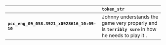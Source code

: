 |                                             | `token_str`                                                                                         |
|:--------------------------------------------|:----------------------------------------------------------------------------------------------------|
| **`pcc_eng_09_058.3921_x0928616_10:09-10`** | Johnny understands the game very properly and is __``terribly sure``__ in how he needs to play it . |